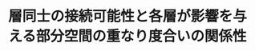 ---
title: "層同士の接続可能性と各層が影響を与える部分空間の重なり度合いの関係性"
layout: post
has_content: false
venue: "The 19th Symposium of Young Researcher Association for NLP Studies: YANS2024"
authors:
  - "小林春斗"
  - "原知正"
  - "鴨田豪"
  - "横井祥"
year: 2024
month: 9
links:
  - name: "Conference"
    url: "https://yans.anlp.jp/entry/yans2024"
    type: "normal"
  - name: "Researcher Encouragement Award (23/187)"
    url: "https://yans.anlp.jp/entry/award"
    type: "award"
---